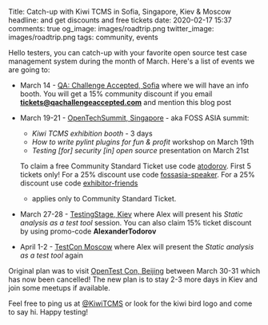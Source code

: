 Title: Catch-up with Kiwi TCMS in Sofia, Singapore, Kiev & Moscow
headline: and get discounts and free tickets
date: 2020-02-17 15:37
comments: true
og_image: images/roadtrip.png
twitter_image: images/roadtrip.png
tags: community, events

Hello testers,
you can catch-up with your favorite open source test case management system
during the month of March. Here's a list of events we are going to:

* March 14 - [QA: Challenge Accepted, Sofia](https://qachallengeaccepted.com/)
  where we will have an info booth. You will get a 15% community discount if
  you email **tickets@qachallengeaccepted.com** and mention this blog post
* March 19-21 - [OpenTechSummit, Singapore](https://summit.fossasia.org/) -
  aka FOSS ASIA summit:
    - *Kiwi TCMS exhibition booth* - 3 days
    - *How to write pylint plugins for fun & profit* workshop on March 19th
    - *Testing [for] security [in] open source* presentation on March 21st

  To claim a free Community Standard Ticket use code
  [atodorov](https://eventyay.com/e/a74665c3?code=atodorov). First 5 tickets
  only! For a 25% discount use code
  [fossasia-speaker](https://eventyay.com/e/a74665c3?code=fossasia-speaker).
  For a 25% discount use code
  [exhibitor-friends](https://eventyay.com/e/a74665c3?code=exhibitor-friends)
  - applies only to Community Standard Ticket.

* March 27-28 - [TestingStage, Kiev](https://testingstage.com/) where Alex
  will present his *Static analysis as a test tool* session. You can also claim
  15% ticket discount by using promo-code **AlexanderTodorov**
* April 1-2 - [TestCon Moscow](https://testconf.ru/) where Alex will present
  the *Static analysis as a test tool* again


Original plan was to visit [OpenTest Con, Beijing](https://opentestcon.org/)
between March 30-31 which has now been cancelled! The new plan is to
stay 2-3 more days in Kiev and join some meetups if available.

Feel free to ping us at [@KiwiTCMS](https://twitter.com/KiwiTCMS) or look for the
kiwi bird logo and come to say hi. Happy testing!

